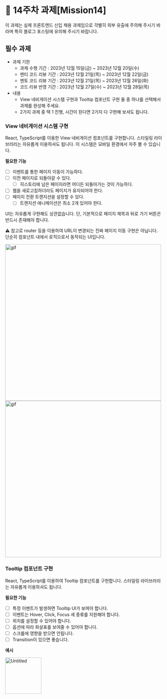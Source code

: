 # 📌 14주차 과제[Mission14]

이 과제는 실제 프론트엔드 신입 채용 과제임으로 각별히 외부 유출에 주의해 주시기 바라며 특히 블로그 포스팅에 유의해 주시기 바랍니다.

## 필수 과제
- 과제 기한
  - 과제 수행 기간 : 2023년 12월 15일(금) ~ 2023년 12월 20일(수)
  - 멘티 코드 리뷰 기간 : 2023년 12월 21일(목) ~ 2023년 12월 22일(금)
  - 멘토 코드 리뷰 기간 : 2023년 12월 21일(목) ~ 2023년 12월 26일(화)
  - 코드 리뷰 반영 기간 : 2023년 12월 27일(수) ~ 2023년 12월 28일(목)
- 내용
  - View 네비게이션 시스템 구현과 Tooltip 컴포넌트 구현 둘 중 하나를 선택해서 과제를 완성해 주세요.
  - 2가지 과제 중 택 1 진행, 시간이 된다면 2가지 다 구현해 보셔도 됩니다.
 
### View 네비게이션 시스템 구현

React, TypeScript를 이용한 View 네비게이션 컴포넌트를 구현합니다. 스타일링 라이브러리는 자유롭게 이용하셔도 됩니다. 이 시스템은 모바일 환경에서 자주 볼 수 있습니다.

**필요한 기능**
- [ ] 이벤트를 통한 페이지 이동이 가능하다.
- [ ] 이전 페이지로 되돌아갈 수 있다.
  - [ ] 히스토리에 남은 페이지라면 어디든 되돌아가는 것이 가능하다.
- [ ] 웹을 새로고침하더라도 페이지가 유지되어야 한다.
- [ ] 페이지 전환 트랜지션을 설정할 수 있다.
  - [ ] 트랜지션 애니메이션은 최소 2개 있어야 한다.

UI는 자유롭게 구현해도 상관없습니다. 단, 기본적으로 페이지 제목과 뒤로 가기 버튼은 반드시 존재해야 합니다.

⚠️ 참고로 router 등을 이용하여 URL이 변경되는 진짜 페이지 이동 구현은 아닙니다. 단순히 컴포넌트 내에서 로직으로서 동작되는 UI입니다.


<img width="500" alt="gif" src="https://github.com/prgrms-fe-devcourse/FEDC5-14_React/assets/44829481/7447fcbf-f03a-4a17-8f13-a463c9f6a658">

<img width="500" alt="gif" src="https://github.com/prgrms-fe-devcourse/FEDC5-14_React/assets/44829481/464b0ef9-f0cc-4764-8761-e888bae99087">

### Tooltip 컴포넌트 구현

React, TypeScript를 이용하여 Tooltip 컴포넌트를 구현합니다. 스타일링 라이브러리는 자유롭게 이용하셔도 됩니다.

**필요한 기능**
- [ ]  특정 이벤트가 발생하면 Tooltip UI가 보여야 합니다.
  - [ ]  이벤트는 Hover, Click, Focus 세 종류를 지원해야 합니다.
- [ ]  위치를 설정할 수 있어야 합니다.
- [ ]  옵션에 따라 화살표를 보여줄 수 있어야 합니다.
- [ ]  스크롤에 영향을 받으면 안됩니다.
- [ ]  Transition이 있으면 좋습니다.

**예시**

<img width="116" alt="Untitled" src="https://github.com/prgrms-fe-devcourse/FEDC5-14_React/assets/44829481/8ae39665-1b7d-40b2-8f36-e030bc30b427">
